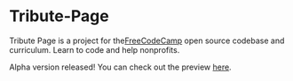 # Tribute-Page
Tribute Page is a project for the<a href="https://www.freecodecamp.com/">FreeCodeCamp</a> open source codebase and curriculum. Learn to code and help nonprofits.

Alpha version released!
You can check out the preview <a href="https://codepen.io/dinygomes/full/xLbdeX/">here</a>.
